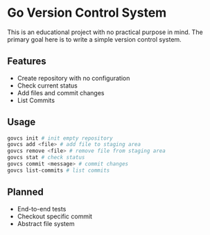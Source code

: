 # Go Version Control System

This is an educational project with no practical purpose in mind.
The primary goal here is to write a simple version control system.

## Features

- Create repository with no configuration
- Check current status
- Add files and commit changes
- List Commits

## Usage

```sh
govcs init # init empty repository
govcs add <file> # add file to staging area
govcs remove <file> # remove file from staging area
govcs stat # check status
govcs commit <message> # commit changes
govcs list-commits # list commits
```

## Planned

- End-to-end tests
- Checkout specific commit
- Abstract file system
